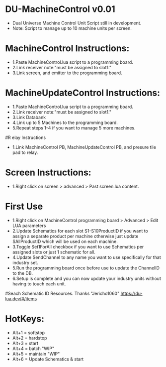 # DU-MachineControl v0.01
- Dual Universe Machine Control Unit Script still in development.
- Note: Script to manage up to 10 machine units per screen.

# MachineControl Instructions:
- 1.Paste MachineControl.lua script to a programming board. 
- 2.Link receiver note:"must be assigned to slot1."
- 3.Link screen, and emitter to the programming board. 

# MachineUpdateControl Instructions:
- 1.Paste MachineControl.lua script to a programming board. 
- 2.Link receiver note:"must be assigned to slot1."
- 3.Link Databank
- 4.Link up to 5 Machines to the programming board. 
- 5.Repeat steps 1-4 if you want to manage 5 more machines.

#R elay Instructions
- 1.Link MachineControl PB, MachineUpdateControl PB, and presure tile pad to relay.

# Screen Instructions:
- 1.Right click on screen > advanced > Past screen.lua content.
 
# First Use
- 1.Right click on MachineControl programming board > Advanced > Edit LUA parameters
- 2.Update Schematics for each slot S1-S10ProductID if you want to assign a separate product per machine otherwise just update SAllProductID which will be used on each machine.
- 3.Toggle Set1ForAll checkbox if you want to use Schematics per assigned slots or just 1 schematic for all.
- 4.Update SendChannel to any name you want to use specifically for that industry set.
- 5.Run the programming board once before use to update the ChannelID to the DB.
- 6.Setup is complete and you can now update your industry units without having to touch each unit.

#Seach Schematic ID Resources. Thanks "Jericho1060"
https://du-lua.dev/#/items

# HotKeys:
- Alt+1 = softstop
- Alt+2 = hardstop
- Alt+3 = start
- Alt+4 = batch "WIP"
- Alt+5 = maintain "WIP"
- Alt+6 = Update Schematics & start
